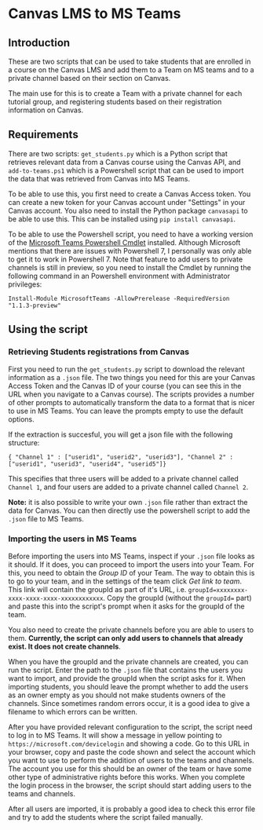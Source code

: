 # Canvas LMS to MS Teams

## Introduction

These are two scripts that can be used to take students that are enrolled in a course on the Canvas LMS and add them to a Team on MS teams and to a private channel based on their section on Canvas.

The main use for this is to create a Team with a private channel for each tutorial group, and registering students based on their registration information on Canvas.

## Requirements

There are two scripts: `get_students.py` which is a Python script that retrieves relevant data from a Canvas course using the Canvas API, and `add-to-teams.ps1` which is a Powershell script that can be used to import the data that was retrieved from Canvas into MS Teams.

To be able to use this, you first need to create a Canvas Access token. You can create a new token for your Canvas account under "Settings" in your Canvas account. You also need to install the Python package `canvasapi` to be able to use this. This can be installed using `pip install canvasapi`.

To be able to use the Powershell script, you need to have a working version of the [Microsoft Teams Powershell Cmdlet](https://docs.microsoft.com/en-us/microsoftteams/teams-powershell-overview) installed. Although Microsoft mentions that there are issues with Powershell 7, I personally was only able to get it to work in Powershell 7. Note that feature to add users to private channels is still in preview, so you need to install the Cmdlet by running the following command in an Powershell environment with Administrator privileges:
```
Install-Module MicrosoftTeams -AllowPrerelease -RequiredVersion "1.1.3-preview"
```

## Using the script

### Retrieving Students registrations from Canvas

First you need to run the `get_students.py` script to download the relevant information as a `.json` file. The two things you need for this are your Canvas Access Token and the Canvas ID of your course (you can see this in the URL when you navigate to a Canvas course). The scripts provides a number of other prompts to automatically transform the data to a format that is nicer to use in MS Teams. You can leave the prompts empty to use the default options.

If the extraction is succesful, you will get a json file with the following structure:
```
{ "Channel 1" : ["userid1", "userid2", "userid3"], "Channel 2" : ["userid1", "userid3", "userid4", "userid5"]}
```
This specifies that three users will be added to a private channel called `Channel 1`, and four users are added to a private channel called `Channel 2`.

**Note:** it is also possible to write your own `.json` file rather than extract the data for Canvas. You can then directly use the powershell script to add the `.json` file to MS Teams.

### Importing the users in MS Teams

Before importing the users into MS Teams, inspect if your `.json` file looks as it should. If it does, you can proceed to import the users into your Team. For this, you need to obtain the *Group ID* of your Team. The way to obtain this is to go to your team, and in the settings of the team click *Get link to team*. This link will contain the groupId as part of it's URL, i.e. `groupId=xxxxxxxx-xxxx-xxxx-xxxx-xxxxxxxxxxxx`. Copy the groupId (without the `groupId=` part) and paste this into the script's prompt when it asks for the groupId of the team.

You also need to create the private channels before you are able to users to them. **Currently, the script can only add users to channels that already exist. It does not create channels**.

When you have the groupId and the private channels are created, you can run the script. Enter the path to the `.json` file that contains the users you want to import, and provide the groupId when the script asks for it. When importing students, you should leave the prompt whether to add the users as an owner empty as you should not make students owners of the channels. Since sometimes random errors occur, it is a good idea to give a filename to which errors can be written.

After you have provided relevant configuration to the script, the script need to log in to MS Teams. It will show a message in yellow pointing to `https://microsoft.com/devicelogin` and showing a code. Go to this URL in your browser, copy and paste the code shown and select the account which you want to use to perform the addition of users to the teams and channels. The account you use for this should be an owner of the team or have some other type of administrative rights before this works. When you complete the login process in the browser, the script should start adding users to the teams and channels.

After all users are imported, it is probably a good idea to check this error file and try to add the students where the script failed manually.